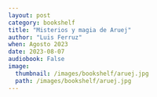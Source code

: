 ```yaml
---
layout: post
category: bookshelf
title: "Misterios y magia de Aruej"
author: "Luis Ferruz"
when: Agosto 2023
date: 2023-08-07
audiobook: False
image:
  thumbnail: /images/bookshelf/aruej.jpg
  path: /images/bookshelf/aruej.jpg
---
```

